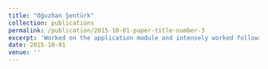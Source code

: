 ```yaml
---
title: "Oğuzhan Şentürk"
collection: publications
permalink: /publication/2015-10-01-paper-title-number-3
excerpt: 'Worked on the application module and intensely worked following topics data transfer and communication between server and client and deploying project.'
date: 2015-10-01
venue: ''
---
```


